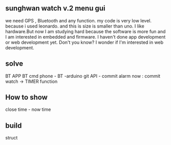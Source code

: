 ## sunghwan watch v.2 menu gui

we need GPS , Bluetooth and any function. my code is very low level. because i used leonardo. and this is size is smaller than uno. I like hardware.But now I am studying hard because the software is more fun and I am interested in embedded and firmware. I haven't done app development or web development yet. Don't you know? I wonder if I'm interested in web development.

## solve

BT APP
BT cmd 
phone - BT -arduino
git API - commit alarm
now : commit watch -> TIMER function

## How to show

close time - now time 

## build 

struct